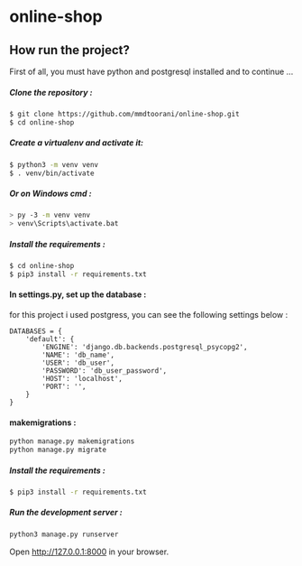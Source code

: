 # online-shop

## How run the project?

First of all, you must have python and postgresql installed
and to continue ...

##### Clone the repository :
```bash
$ git clone https://github.com/mmdtoorani/online-shop.git
$ cd online-shop
```
##### Create a virtualenv and activate it:
 ```bash
$ python3 -m venv venv
$ . venv/bin/activate
```
##### Or on Windows cmd : 
 ```bash
> py -3 -m venv venv
> venv\Scripts\activate.bat
```

##### Install the requirements :
```bash
$ cd online-shop
$ pip3 install -r requirements.txt
```

#### In settings.py, set up the database :
for this project i used postgress, you can see the following settings below :
```
DATABASES = {
    'default': {
        'ENGINE': 'django.db.backends.postgresql_psycopg2',
        'NAME': 'db_name',
        'USER': 'db_user',
        'PASSWORD': 'db_user_password',
        'HOST': 'localhost',
        'PORT': '',
    }
}
```

#### makemigrations :
```bash
python manage.py makemigrations
python manage.py migrate
```

##### Install the requirements :
```bash
$ pip3 install -r requirements.txt
```

#####  Run the development server :
```bash
python3 manage.py runserver
```
Open http://127.0.0.1:8000 in your browser. 
